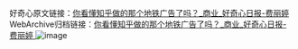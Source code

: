 好奇心原文链接：[你看懂知乎做的那个地铁广告了吗？_商业_好奇心日报-费丽婷 ](https://www.qdaily.com/articles/12112.html)
WebArchive归档链接：[你看懂知乎做的那个地铁广告了吗？_商业_好奇心日报-费丽婷 ](http://web.archive.org/web/20190623171931/https://www.qdaily.com/articles/12112.html)
![image](http://ww3.sinaimg.cn/large/007d5XDply1g3x02czc1kj30u07nckjl)